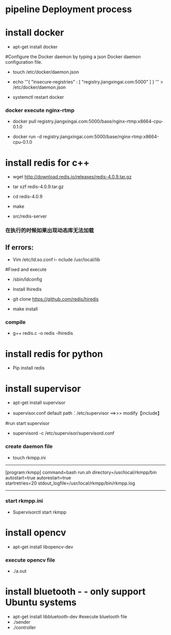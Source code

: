# pipeline Deployment process


# install docker  

- apt-get install docker

#Configure the Docker daemon by typing a json Docker daemon configuration file.
- touch /etc/docker/daemon.json
- echo  ‘’’{
"insecure-registries" : [
"registry.jiangxingai.com:5000"
]
}  ‘’’  > /etc/docker/daemon.json

- systemctl restart docker

### docker execute nginx-rtmp

- docker pull registry.jiangxingai.com:5000/base/nginx-rtmp:x8664-cpu-0.1.0

- docker run -d  registry.jiangxingai.com:5000/base/nginx-rtmp:x8664-cpu-0.1.0


# install  redis for c++

- wget http://download.redis.io/releases/redis-4.0.9.tar.gz

- tar xzf redis-4.0.9.tar.gz

- cd redis-4.0.9

- make

- src/redis-server

### 在执行的时候如果出现动态库无法加载
## If errors:

- Vim /etc/ld.so.conf
i- nclude /usr/local/lib

#Fixed  and execute

- /sbin/ldconfig

- Install  lhiredis

- git clone https://github.com/redis/hiredis

- make install  

### compile
- g++ redis.c -o redis -lhiredis


# install  redis  for python

- Pip  install redis


# install   supervisor

- apt-get install supervisor

- supervisor.conf  default path：/etc/supervisor   ==>>>   modify【include】

#run start supervisor

- supervisord -c /etc/supervisor/supervisord.conf      

### create daemon file 

- touch rkmpp.ini  

*********************
[program:rkmpp]
command=bash run.sh
directory=/usr/local/rkmpp/bin
autostart=true 
autorestart=true  
startretries=20 
stdout_logfile=/usr/local/rkmpp/bin/rkmpp.log 

********************

### start rkmpp.ini
- Supervisorctl start rkmpp

# install opencv
- apt-get install libopencv-dev

### execute opencv file 
- ./a.out  

# install bluetooth  - - only support Ubuntu systems

- apt-get install libbluetooth-dev
#execute bluetooth file
- ./sender 
- ./controller


